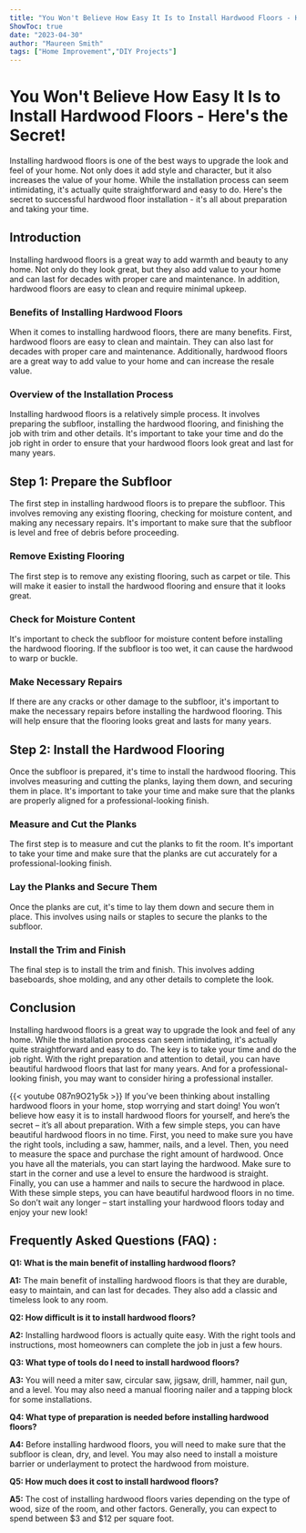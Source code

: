 ```yaml
---
title: "You Won't Believe How Easy It Is to Install Hardwood Floors - Here's the Secret!"
ShowToc: true 
date: "2023-04-30"
author: "Maureen Smith" 
tags: ["Home Improvement","DIY Projects"]
---
```

# You Won't Believe How Easy It Is to Install Hardwood Floors - Here's the Secret!

Installing hardwood floors is one of the best ways to upgrade the look and feel of your home. Not only does it add style and character, but it also increases the value of your home. While the installation process can seem intimidating, it's actually quite straightforward and easy to do. Here's the secret to successful hardwood floor installation - it's all about preparation and taking your time.

## Introduction

Installing hardwood floors is a great way to add warmth and beauty to any home. Not only do they look great, but they also add value to your home and can last for decades with proper care and maintenance. In addition, hardwood floors are easy to clean and require minimal upkeep. 

### Benefits of Installing Hardwood Floors

When it comes to installing hardwood floors, there are many benefits. First, hardwood floors are easy to clean and maintain. They can also last for decades with proper care and maintenance. Additionally, hardwood floors are a great way to add value to your home and can increase the resale value. 

### Overview of the Installation Process

Installing hardwood floors is a relatively simple process. It involves preparing the subfloor, installing the hardwood flooring, and finishing the job with trim and other details. It's important to take your time and do the job right in order to ensure that your hardwood floors look great and last for many years. 

## Step 1: Prepare the Subfloor

The first step in installing hardwood floors is to prepare the subfloor. This involves removing any existing flooring, checking for moisture content, and making any necessary repairs. It's important to make sure that the subfloor is level and free of debris before proceeding.

### Remove Existing Flooring

The first step is to remove any existing flooring, such as carpet or tile. This will make it easier to install the hardwood flooring and ensure that it looks great.

### Check for Moisture Content

It's important to check the subfloor for moisture content before installing the hardwood flooring. If the subfloor is too wet, it can cause the hardwood to warp or buckle.

### Make Necessary Repairs

If there are any cracks or other damage to the subfloor, it's important to make the necessary repairs before installing the hardwood flooring. This will help ensure that the flooring looks great and lasts for many years.

## Step 2: Install the Hardwood Flooring

Once the subfloor is prepared, it's time to install the hardwood flooring. This involves measuring and cutting the planks, laying them down, and securing them in place. It's important to take your time and make sure that the planks are properly aligned for a professional-looking finish.

### Measure and Cut the Planks

The first step is to measure and cut the planks to fit the room. It's important to take your time and make sure that the planks are cut accurately for a professional-looking finish.

### Lay the Planks and Secure Them

Once the planks are cut, it's time to lay them down and secure them in place. This involves using nails or staples to secure the planks to the subfloor.

### Install the Trim and Finish

The final step is to install the trim and finish. This involves adding baseboards, shoe molding, and any other details to complete the look.

## Conclusion

Installing hardwood floors is a great way to upgrade the look and feel of any home. While the installation process can seem intimidating, it's actually quite straightforward and easy to do. The key is to take your time and do the job right. With the right preparation and attention to detail, you can have beautiful hardwood floors that last for many years. And for a professional-looking finish, you may want to consider hiring a professional installer.

{{< youtube 087n9O21y5k >}} 
If you’ve been thinking about installing hardwood floors in your home, stop worrying and start doing! You won’t believe how easy it is to install hardwood floors for yourself, and here’s the secret – it’s all about preparation. With a few simple steps, you can have beautiful hardwood floors in no time. First, you need to make sure you have the right tools, including a saw, hammer, nails, and a level. Then, you need to measure the space and purchase the right amount of hardwood. Once you have all the materials, you can start laying the hardwood. Make sure to start in the corner and use a level to ensure the hardwood is straight. Finally, you can use a hammer and nails to secure the hardwood in place. With these simple steps, you can have beautiful hardwood floors in no time. So don’t wait any longer – start installing your hardwood floors today and enjoy your new look!

## Frequently Asked Questions (FAQ) :
**Q1: What is the main benefit of installing hardwood floors?**

**A1:** The main benefit of installing hardwood floors is that they are durable, easy to maintain, and can last for decades. They also add a classic and timeless look to any room.

**Q2: How difficult is it to install hardwood floors?**

**A2:** Installing hardwood floors is actually quite easy. With the right tools and instructions, most homeowners can complete the job in just a few hours.

**Q3: What type of tools do I need to install hardwood floors?**

**A3:** You will need a miter saw, circular saw, jigsaw, drill, hammer, nail gun, and a level. You may also need a manual flooring nailer and a tapping block for some installations.

**Q4: What type of preparation is needed before installing hardwood floors?**

**A4:** Before installing hardwood floors, you will need to make sure that the subfloor is clean, dry, and level. You may also need to install a moisture barrier or underlayment to protect the hardwood from moisture.

**Q5: How much does it cost to install hardwood floors?**

**A5:** The cost of installing hardwood floors varies depending on the type of wood, size of the room, and other factors. Generally, you can expect to spend between $3 and $12 per square foot.





